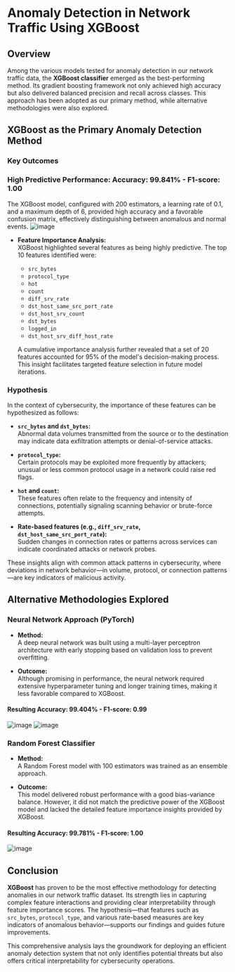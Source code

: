 # Anomaly Detection in Network Traffic Using XGBoost

## Overview

Among the various models tested for anomaly detection in our network traffic data, the **XGBoost classifier** emerged as the best-performing method. Its gradient boosting framework not only achieved high accuracy but also delivered balanced precision and recall across classes. This approach has been adopted as our primary method, while alternative methodologies were also explored.

## XGBoost as the Primary Anomaly Detection Method

### Key Outcomes

### High Predictive Performance: Accuracy: 99.841% - F1-score: 1.00
  The XGBoost model, configured with 200 estimators, a learning rate of 0.1, and a maximum depth of 6, provided high accuracy and a favorable confusion matrix, effectively distinguishing between anomalous and normal events.
  ![image](https://github.com/user-attachments/assets/d73681ac-6ca1-4e4b-8b68-630a12dd3358)

  
- **Feature Importance Analysis:**  
  XGBoost highlighted several features as being highly predictive. The top 10 features identified were:
  - `src_bytes`
  - `protocol_type`
  - `hot`
  - `count`
  - `diff_srv_rate`
  - `dst_host_same_src_port_rate`
  - `dst_host_srv_count`
  - `dst_bytes`
  - `logged_in`
  - `dst_host_srv_diff_host_rate`

  A cumulative importance analysis further revealed that a set of 20 features accounted for 95% of the model's decision-making process. This insight facilitates targeted feature selection in future model iterations.

### Hypothesis

In the context of cybersecurity, the importance of these features can be hypothesized as follows:

- **`src_bytes` and `dst_bytes`:**  
  Abnormal data volumes transmitted from the source or to the destination may indicate data exfiltration attempts or denial-of-service attacks.

- **`protocol_type`:**  
  Certain protocols may be exploited more frequently by attackers; unusual or less common protocol usage in a network could raise red flags.

- **`hot` and `count`:**  
  These features often relate to the frequency and intensity of connections, potentially signaling scanning behavior or brute-force attempts.

- **Rate-based features (e.g., `diff_srv_rate`, `dst_host_same_src_port_rate`):**  
  Sudden changes in connection rates or patterns across services can indicate coordinated attacks or network probes.

These insights align with common attack patterns in cybersecurity, where deviations in network behavior—in volume, protocol, or connection patterns—are key indicators of malicious activity.

## Alternative Methodologies Explored

### Neural Network Approach (PyTorch)

- **Method:**  
  A deep neural network was built using a multi-layer perceptron architecture with early stopping based on validation loss to prevent overfitting.

- **Outcome:**  
  Although promising in performance, the neural network required extensive hyperparameter tuning and longer training times, making it less favorable compared to XGBoost.

#### Resulting Accuracy: 99.404% - F1-score: 0.99
![image](https://github.com/user-attachments/assets/62cfbaf5-e6c6-46c2-9b15-647c4fb3ba79)
![image](https://github.com/user-attachments/assets/e62260e9-389c-4f38-b6c9-a97da247b77a)



### Random Forest Classifier

- **Method:**  
  A Random Forest model with 100 estimators was trained as an ensemble approach.

- **Outcome:**  
  This model delivered robust performance with a good bias-variance balance. However, it did not match the predictive power of the XGBoost model and lacked the detailed feature importance insights provided by XGBoost.

#### Resulting Accuracy: 99.781% - F1-score: 1.00
![image](https://github.com/user-attachments/assets/077d66ca-74ba-4261-bdaa-29d6a4d50cea)


## Conclusion

**XGBoost** has proven to be the most effective methodology for detecting anomalies in our network traffic dataset. Its strength lies in capturing complex feature interactions and providing clear interpretability through feature importance scores. The hypothesis—that features such as `src_bytes`, `protocol_type`, and various rate-based measures are key indicators of anomalous behavior—supports our findings and guides future improvements.

This comprehensive analysis lays the groundwork for deploying an efficient anomaly detection system that not only identifies potential threats but also offers critical interpretability for cybersecurity operations.
